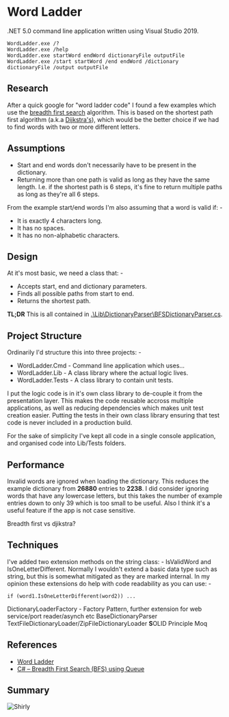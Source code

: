 # Word Ladder
.NET 5.0 command line application written using Visual Studio 2019.
```
WordLadder.exe /?
WordLadder.exe /help
WordLadder.exe startWord endWord dictionaryFile outputFile
WordLadder.exe /start startWord /end endWord /dictionary dictionaryFile /output outputFile
```

## Research
After a quick google for "word ladder code" I found a few examples which use the [breadth first search](https://en.wikipedia.org/wiki/Breadth-first_search) algorithm. This is based on the shortest path first algorithm (a.k.a [Dijkstra's](https://en.wikipedia.org/wiki/Dijkstra%27s_algorithm)), which would be the better choice if we had to find words with two or more different letters.

## Assumptions
* Start and end words don't necessarily have to be present in the dictionary.
* Returning more than one path is valid as long as they have the same length. I.e. if the shortest path is 6 steps, it's fine to return multiple paths as long as they're all 6 steps.

From the example start/end words I'm also assuming that a word is valid if: -
* It is exactly 4 characters long.
* It has no spaces.
* It has no non-alphabetic characters.

## Design
At it's most basic, we need a class that: -
* Accepts start, end and dictionary parameters.
* Finds all possible paths from start to end.
* Returns the shortest path.

**TL;DR** This is all contained in [.\Lib\DictionaryParser\BFSDictionaryParser.cs](WordLadder/Lib/DictionaryParser/BFSDictionaryParser.cs).

## Project Structure
Ordinarily I'd structure this into three projects: -
* WordLadder.Cmd - Command line application which uses...
* WordLadder.Lib - A class library where the actual logic lives.
* WordLadder.Tests - A class library to contain unit tests.

I put the logic code is in it's own class library to de-couple it from the presentation layer. This makes the code reusable accross multiple applications, as well as reducing dependencies which makes unit test creation easier. Putting the tests in their own class library ensuring that test code is never included in a production build.

For the sake of simplicity I've kept all code in a single console application, and organised code into Lib/Tests folders.

## Performance
Invalid words are ignored when loading the dictionary. This reduces the example dictionary from **26880** entries to **2238**. I did consider ignoring words that have any lowercase letters, but this takes the number of example entries down to only 39 which is too small to be useful. Also I think it's a useful feature if the app is not case sensitive.


Breadth first vs djikstra?

## Techniques
I've added two extension methods on the string class: - IsValidWord and IsOneLetterDifferent.
Normally I wouldn't extend a basic data type such as string, but this is somewhat mitigated as they are marked internal. In my opinion these extensions do help with code readability as you can use: -
```
if (word1.IsOneLetterDifferent(word2)) ...
```

DictionaryLoaderFactory - Factory Pattern, further extension for web service/port reader/asynch etc
BaseDictionaryParser
TextFileDictionaryLoader/ZipFileDictionaryLoader **S**OLID Principle
Moq

## References
* [Word Ladder](https://www.geeksforgeeks.org/word-ladder-length-of-shortest-chain-to-reach-a-target-word/)
* [C# – Breadth First Search (BFS) using Queue](https://www.csharpstar.com/csharp-breadth-first-search/)

## Summary
![Shirly](https://static.boredpanda.com/blog/wp-content/uploads/2019/05/airplane-movie-funny-moments-fb15-png__700.jpg)
